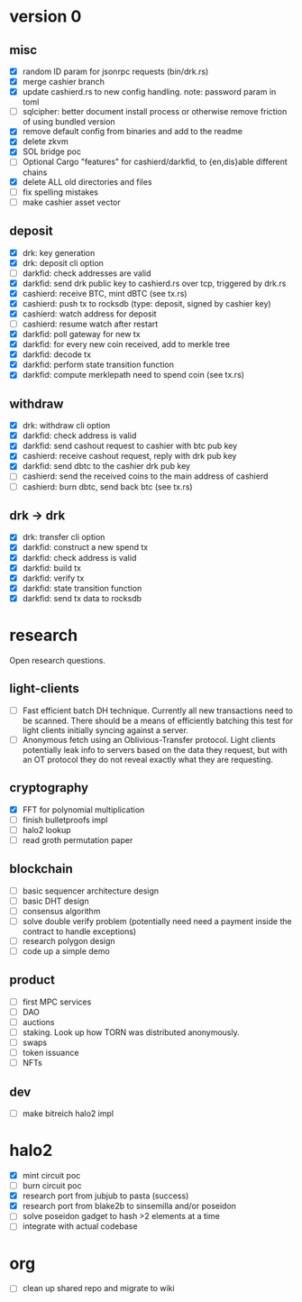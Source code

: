 # version 0

## misc

- [x] random ID param for jsonrpc requests (bin/drk.rs)
- [x] merge cashier branch
- [x] update cashierd.rs to new config handling. note: password param in toml
- [ ] sqlcipher: better document install process or otherwise remove friction of using bundled version
- [X] remove default config from binaries and add to the readme
- [X] delete zkvm
- [X] SOL bridge poc
- [ ] Optional Cargo "features" for cashierd/darkfid, to {en,dis}able different chains
- [X] delete ALL old directories and files
- [ ] fix spelling mistakes
- [ ] make cashier asset vector 

## deposit

- [x] drk: key generation
- [x] drk: deposit cli option
- [ ] darkfid: check addresses are valid
- [x] darkfid: send drk public key to cashierd.rs over tcp, triggered by drk.rs
- [x] cashierd: receive BTC, mint dBTC (see tx.rs)
- [x] cashierd: push tx to rocksdb (type: deposit, signed by cashier key)
- [x] cashierd: watch address for deposit
- [ ] cashierd: resume watch after restart
- [x] darkfid: poll gateway for new tx
- [x] darkfid: for every new coin received, add to merkle tree
- [x] darkfid: decode tx
- [x] darkfid: perform state transition function
- [x] darkfid: compute merklepath need to spend coin (see tx.rs)

## withdraw

- [x] drk: withdraw cli option
- [x] darkfid: check address is valid
- [x] darkfid: send cashout request to cashier with btc pub key
- [x] cashierd: receive cashout request, reply with drk pub key
- [x] darkfid: send dbtc to the cashier drk pub key
- [ ] cashierd: send the received coins to the main address of cashierd
- [ ] cashierd: burn dbtc, send back btc (see tx.rs)

## drk -> drk

- [x] drk: transfer cli option
- [x] darkfid: construct a new spend tx
- [x] darkfid: check address is valid
- [x] darkfid: build tx
- [x] darkfid: verify tx
- [x] darkfid: state transition function
- [x] darkfid: send tx data to rocksdb

# research

Open research questions.

## light-clients

- [ ] Fast efficient batch DH technique. Currently all new transactions need to be scanned. There should be a means of efficiently batching this test for light clients initially syncing against a server.
- [ ] Anonymous fetch using an Oblivious-Transfer protocol. Light clients potentially leak info to servers based on the data they request, but with an OT protocol they do not reveal exactly what they are requesting.

## cryptography

- [x] FFT for polynomial multiplication
- [ ] finish bulletproofs impl
- [ ] halo2 lookup
- [ ] read groth permutation paper

## blockchain

- [ ] basic sequencer architecture design
- [ ] basic DHT design
- [ ] consensus algorithm
- [ ] solve double verify problem (potentially need need a payment inside the contract to handle exceptions)
- [ ] research polygon design
- [ ] code up a simple demo

## product

- [ ] first MPC services
- [ ] DAO
- [ ] auctions
- [ ] staking. Look up how TORN was distributed anonymously.
- [ ] swaps
- [ ] token issuance
- [ ] NFTs

## dev

- [ ] make bitreich halo2 impl

# halo2

- [x] mint circuit poc
- [ ] burn circuit poc
- [x] research port from jubjub to pasta (success)
- [x] research port from blake2b to sinsemilla and/or poseidon
- [ ] solve poseidon gadget to hash >2 elements at a time
- [ ] integrate with actual codebase

# org

- [ ] clean up shared repo and migrate to wiki
